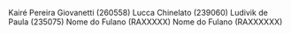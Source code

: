 Kairé Pereira Giovanetti (260558) Lucca Chinelato (239060) Ludivik de Paula (235075) Nome do Fulano (RAXXXXX) Nome do Fulano (RAXXXXXX)
